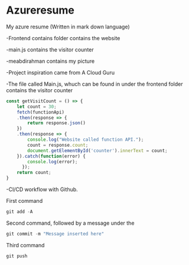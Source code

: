 # Azureresume
My azure resume (Written in mark down language)

-Frontend contains folder contains the website

-main.js contains the visitor counter

-meabdirahman contains my picture

-Project inspiration came from A Cloud Guru

-The file called Main.js, whuch can be found in under the frontend folder contains the visitor counter 

```js
const getVisitCount = () => {
    let count = 30;
    fetch(functionApi)
    .then(response => {
        return response.json()
    })
    .then(response => {
        console.log("Website called function API.");
        count = response.count;
        document.getElementById('counter').innerText = count;
    }).catch(function(error) {
        console.log(error);
      });
    return count;
}
```

-CI/CD workflow with Github. 

First command
```js
git add -A
```

Second command, followed by a message under the 
```js
git commit -m "Message inserted here"
```

Third command
```js
git push
```

